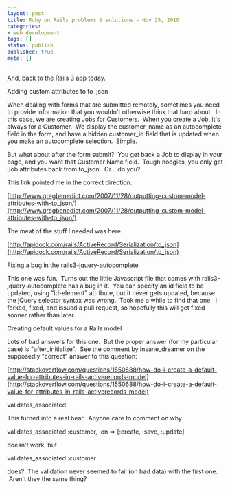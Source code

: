 ```yaml
---
layout: post
title: Ruby on Rails problems & solutions - Nov 25, 2010
categories: 
- web development
tags: []
status: publish
published: true
meta: {}
---
```


And, back to the Rails 3 app today.



Adding custom attributes to to_json



When dealing with forms that are submitted remotely, sometimes you need to provide information that you wouldn't otherwise think that hard about.  In this case, we are creating Jobs for Customers.  When you create a Job, it's always for a Customer.  We display the customer_name as an autocomplete field in the form, and have a hidden customer_id field that is updated when you make an autocomplete selection.  Simple.  



But what about after the form submit?  You get back a Job to display in your page, and you want that Customer Name field.  Tough noogies, you only get Job attributes back from to_json.  Or... do you?



This link pointed me in the correct direction:

[http://www.gregbenedict.com/2007/11/28/outputting-custom-model-attributes-with-to_json/](http://www.gregbenedict.com/2007/11/28/outputting-custom-model-attributes-with-to_json/)

The meat of the stuff I needed was here:

[http://apidock.com/rails/ActiveRecord/Serialization/to_json](http://apidock.com/rails/ActiveRecord/Serialization/to_json)



Fixing a bug in the rails3-jquery-autocomplete



This one was fun.  Turns out the little Javascript file that comes with rails3-jquery-autocomplete has a bug in it.  You can specify an id field to be updated, using "id-element" attribute, but it never gets updated, because the jQuery selector syntax was wrong.  Took me a while to find that one.  I forked, fixed, and issued a pull request, so hopefully this will get fixed sooner rather than later.



Creating default values for a Rails model



Lots of bad answers for this one.  But the proper answer (for my particular case) is "after_initialize".  See the comment by insane_dreamer on the supposedly "correct" answer to this question:



[http://stackoverflow.com/questions/1550688/how-do-i-create-a-default-value-for-attributes-in-rails-activerecords-model](http://stackoverflow.com/questions/1550688/how-do-i-create-a-default-value-for-attributes-in-rails-activerecords-model)



validates_associated



This turned into a real bear.  Anyone care to comment on why 



validates_associated :customer, :on => [:create, :save, :update] 



doesn't work, but



validates_associated :customer



does?  The validation never seemed to fail (on bad data) with the first one.  Aren't they the same thing?
